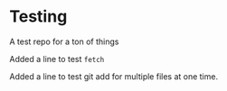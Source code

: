 # Testing
A test repo for a ton of things

Added a line to test `fetch`

Added a line to test git add for multiple files at one time.
